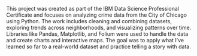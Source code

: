 This project was created as part of the IBM Data Science Professional Certificate and focuses on analyzing crime data from the City of Chicago using Python.
The work includes cleaning and combining datasets, exploring trends across neighborhoods, and visualizing patterns over time.
Libraries like Pandas, Matplotlib, and Folium were used to handle the data and create charts and interactive maps.
The goal was to apply what I’ve learned so far to a real-world dataset and practice telling a story with data.
